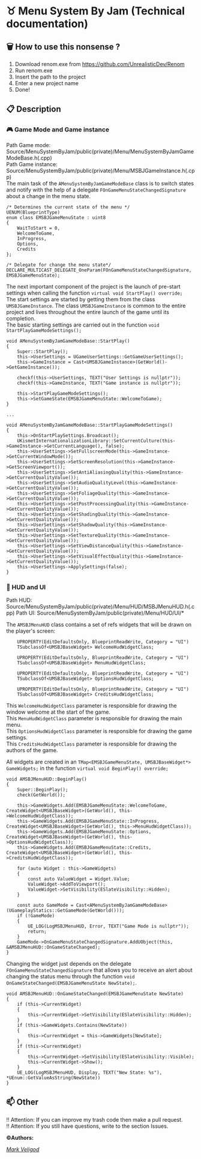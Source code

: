 # :taurus: Menu System By Jam (Technical documentation)

## :wastebasket: How to use this nonsense ?
1. Download renom.exe from https://github.com/UnrealisticDev/Renom  
2. Run renom.exe  
3. Insert the path to the project  
4. Enter a new project name
5. Done!  

## :clipboard: Description
### :video_game: Game Mode and Game instance
Path Game mode: Source/MenuSystemByJam/public(private)/Menu/MenuSystemByJamGameModeBase.h(.cpp)  
Path Game instance: Source/MenuSystemByJam/public(private)/Menu/MSBJGameInstance.h(.cpp)  
The main task of the `AMenuSystemByJamGameModeBase` class is to switch states and notify with the help of a delegate `FOnGameMenuStateChangedSignature` about a change in the menu state.
```
/* Determines the current state of the menu */
UENUM(BlueprintType)
enum class EMSBJGameMenuState : uint8
{
    WaitToStart = 0,
    WelcomeToGame,
    InProgress,
    Options,
    Credits
};

/* Delegate for change the menu state*/
DECLARE_MULTICAST_DELEGATE_OneParam(FOnGameMenuStateChangedSignature, EMSBJGameMenuState);
```
The next important component of the project is the launch of pre-start settings when calling the function `virtual void StartPlay() override;`  
The start settings are started by getting them from the class `UMSBJGameInstance`. The class `UMSBJGameInstance` is common to the entire project and lives throughout the entire launch of the game until its completion.  
The basic starting settings are carried out in the function `void StartPlayGameModeSettings();`
```
void AMenuSystemByJamGameModeBase::StartPlay()
{
    Super::StartPlay();
    this->UserSettings = UGameUserSettings::GetGameUserSettings();
    this->GameInstance = Cast<UMSBJGameInstance>(GetWorld()->GetGameInstance());

    checkf(this->UserSettings, TEXT("User Settings is nullptr"));
    checkf(this->GameInstance, TEXT("Game instance is nullptr"));

    this->StartPlayGameModeSettings();
    this->SetGameState(EMSBJGameMenuState::WelcomeToGame);
}

...

void AMenuSystemByJamGameModeBase::StartPlayGameModeSettings()
{
    this->OnStartPlaySettings.Broadcast();
    UKismetInternationalizationLibrary::SetCurrentCulture(this->GameInstance->GetCurrentLanguage(), false);
    this->UserSettings->SetFullscreenMode(this->GameInstance->GetCurrentWindowMode());
    this->UserSettings->SetScreenResolution(this->GameInstance->GetScreenViewport());
    this->UserSettings->SetAntiAliasingQuality(this->GameInstance->GetCurrentQualityValue());
    this->UserSettings->SetAudioQualityLevel(this->GameInstance->GetCurrentQualityValue());
    this->UserSettings->SetFoliageQuality(this->GameInstance->GetCurrentQualityValue());
    this->UserSettings->SetPostProcessingQuality(this->GameInstance->GetCurrentQualityValue());
    this->UserSettings->SetShadingQuality(this->GameInstance->GetCurrentQualityValue());
    this->UserSettings->SetShadowQuality(this->GameInstance->GetCurrentQualityValue());
    this->UserSettings->SetTextureQuality(this->GameInstance->GetCurrentQualityValue());
    this->UserSettings->SetViewDistanceQuality(this->GameInstance->GetCurrentQualityValue());
    this->UserSettings->SetVisualEffectQuality(this->GameInstance->GetCurrentQualityValue());
    this->UserSettings->ApplySettings(false);
}
```

### :calling: HUD and UI
Path HUD: Source/MenuSystemByJam/public(private)/Menu/HUD/MSBJMenuHUD.h(.cpp)
Path UI: Source/MenuSystemByJam/public(private)/Menu/HUD/UI/*

The `AMSBJMenuHUD` class contains a set of refs widgets that will be drawn on the player's screen:
```
    UPROPERTY(EditDefaultsOnly, BlueprintReadWrite, Category = "UI")
    TSubclassOf<UMSBJBaseWidget> WelcomeHudWidgetClass;

    UPROPERTY(EditDefaultsOnly, BlueprintReadWrite, Category = "UI")
    TSubclassOf<UMSBJBaseWidget> MenuHudWidgetClass;

    UPROPERTY(EditDefaultsOnly, BlueprintReadWrite, Category = "UI")
    TSubclassOf<UMSBJBaseWidget> OptionsHudWidgetClass;

    UPROPERTY(EditDefaultsOnly, BlueprintReadWrite, Category = "UI")
    TSubclassOf<UMSBJBaseWidget> CreditsHudWidgetClass;
```
This `WelcomeHudWidgetClass` parameter is responsible for drawing the window welcome at the start of the game.  
This `MenuHudWidgetClass` parameter is responsible for drawing the main menu.  
This `OptionsHudWidgetClass` parameter is responsible for drawing the game settings.  
This `CreditsHudWidgetClass` parameter is responsible for drawing the authors of the game.  
  
All widgets are created in an `TMap<EMSBJGameMenuState, UMSBJBaseWidget*> GameWidgets;` in the function `virtual void BeginPlay() override;`  
```
void AMSBJMenuHUD::BeginPlay()
{
    Super::BeginPlay();
    check(GetWorld());

    this->GameWidgets.Add(EMSBJGameMenuState::WelcomeToGame, CreateWidget<UMSBJBaseWidget>(GetWorld(), this->WelcomeHudWidgetClass));
    this->GameWidgets.Add(EMSBJGameMenuState::InProgress, CreateWidget<UMSBJBaseWidget>(GetWorld(), this->MenuHudWidgetClass));
    this->GameWidgets.Add(EMSBJGameMenuState::Options, CreateWidget<UMSBJBaseWidget>(GetWorld(), this->OptionsHudWidgetClass));
    this->GameWidgets.Add(EMSBJGameMenuState::Credits, CreateWidget<UMSBJBaseWidget>(GetWorld(), this->CreditsHudWidgetClass));

    for (auto Widget : this->GameWidgets)
    {
        const auto ValueWidget = Widget.Value;
        ValueWidget->AddToViewport();
        ValueWidget->SetVisibility(ESlateVisibility::Hidden);
    }

    const auto GameMode = Cast<AMenuSystemByJamGameModeBase>(UGameplayStatics::GetGameMode(GetWorld()));
    if (!GameMode)
    {
        UE_LOG(LogMSBJMenuHUD, Error, TEXT("Game Mode is nullptr"));
        return;
    }
    GameMode->OnGameMenuStateChangedSignature.AddUObject(this, &AMSBJMenuHUD::OnGameStateChanged);
}
```

Changing the widget just depends on the delegate `FOnGameMenuStateChangedSignature` that allows you to receive an alert about changing the status menu through the function `void OnGameStateChanged(EMSBJGameMenuState NewState);`.

```
void AMSBJMenuHUD::OnGameStateChanged(EMSBJGameMenuState NewState)
{
    if (this->CurrentWidget)
    {
        this->CurrentWidget->SetVisibility(ESlateVisibility::Hidden);
    }
    if (this->GameWidgets.Contains(NewState))
    {
        this->CurrentWidget = this->GameWidgets[NewState];
    }
    if (this->CurrentWidget)
    {
        this->CurrentWidget->SetVisibility(ESlateVisibility::Visible);
        this->CurrentWidget->Show();
    }
    UE_LOG(LogMSBJMenuHUD, Display, TEXT("New State: %s"), *UEnum::GetValueAsString(NewState))
}
```




## 📫 Other
:bangbang: Attention: If you can improve my trash code then make a pull request.  
:bangbang: Attention: If you still have questions, write to the section Issues.

**:copyright:Authors:**  
  
*[Mark Veligod](https://github.com/markveligod)*  
